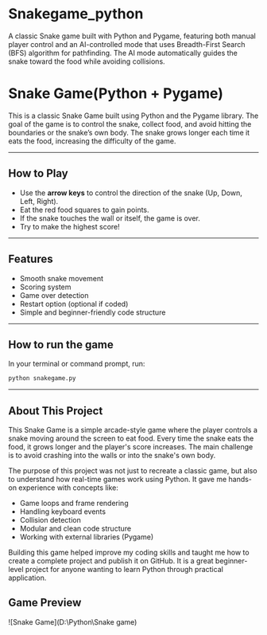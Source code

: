 # Snakegame_python
A classic Snake game built with Python and Pygame, featuring both manual player control and an AI-controlled mode that uses Breadth-First Search (BFS) algorithm for pathfinding. The AI mode automatically guides the snake toward the food while avoiding collisions.
# Snake Game(Python + Pygame)

This is a classic Snake Game built using Python and the Pygame library. The goal of the game is to control the snake, collect food, and avoid hitting the boundaries or the snake’s own body. The snake grows longer each time it eats the food, increasing the difficulty of the game.

---

## How to Play

- Use the **arrow keys** to control the direction of the snake (Up, Down, Left, Right).
- Eat the red food squares to gain points.
- If the snake touches the wall or itself, the game is over.
- Try to make the highest score!

---

## Features

- Smooth snake movement
- Scoring system
- Game over detection
- Restart option (optional if coded)
- Simple and beginner-friendly code structure

---
## How to run the game

In your terminal or command prompt, run:
```bash
python snakegame.py
```
---

## About This Project

This Snake Game is a simple arcade-style game where the player controls a snake moving around the screen to eat food. Every time the snake eats the food, it grows longer and the player's score increases. The main challenge is to avoid crashing into the walls or into the snake's own body.

The purpose of this project was not just to recreate a classic game, but also to understand how real-time games work using Python. It gave me hands-on experience with concepts like:

- Game loops and frame rendering
- Handling keyboard events
- Collision detection
- Modular and clean code structure
- Working with external libraries (Pygame)

Building this game helped improve my coding skills and taught me how to create a complete project and publish it on GitHub. It is a great beginner-level project for anyone wanting to learn Python through practical application.

## Game Preview

![Snake Game](D:\Python\Snake game)



